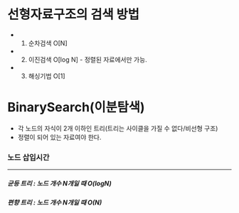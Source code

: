 
# 선형자료구조의 검색 방법

 * 1. 순차검색 O[N]
 * 2. 이진검색 O[log N] - 정렬된 자료에서만 가능.
 * 3. 해싱기법 O[1] 
 



# BinarySearch(이분탐색)

* 각 노드의 자식이 2개 이하인 트리(트리는 사이클을 가질 수 없다/비선형 구조)
* 정렬이 되어 있는 자료여야 한다.



### 노드 삽입시간

---

##### 균등 트리 : 노드 개수 N개일 때 O(logN)

##### 편향 트리 : 노드 개수 N개일 때 O(N)

